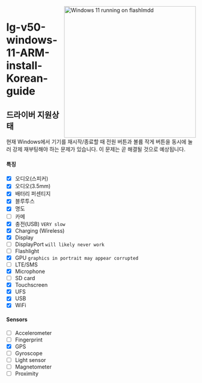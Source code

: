 <img align="right" src="https://github.com/n00b69/woa-flashlmdd/blob/main/flashlmdd.png" width="350" alt="Windows 11 running on flashlmdd">

# lg-v50-windows-11-ARM-install-Korean-guide

## 드라이버 지원상태
현재 Windows에서 기기를 재시작/종료할 때 전원 버튼과 볼륨 작게 버튼을 동시에 눌러 강제 재부팅해야 하는 문제가 있습니다. 이 문제는 곧 해결될 것으로 예상됩니다.

#### 특징
- [x] 오디오(스피커)
- [x] 오디오(3.5mm)
- [x] 배터리 퍼센티지
- [x] 블루투스
- [x] 명도
- [ ] 카메
- [x] 충전(USB) ```VERY slow```
- [x] Charging (Wireless)
- [x] Display
- [ ] DisplayPort ```will likely never work```
- [ ] Flashlight
- [x] GPU ```graphics in portrait may appear corrupted```
- [ ] LTE/SMS
- [x] Microphone
- [ ] SD card
- [x] Touchscreen
- [x] UFS
- [x] USB
- [x] WiFi

#### Sensors
- [ ] Accelerometer
- [ ] Fingerprint
- [x] GPS
- [ ] Gyroscope
- [ ] Light sensor
- [ ] Magnetometer
- [ ] Proximity
